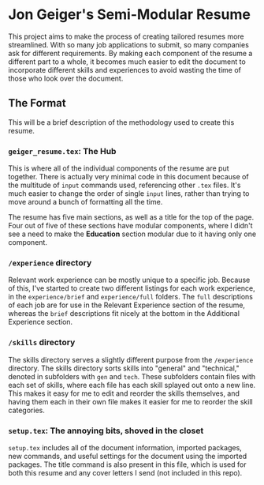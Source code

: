 # Jon Geiger's Semi-Modular Resume

This project aims to make the process of creating tailored resumes more streamlined. With so many job applications to submit, so many companies ask for different requirements. By making each component of the resume a different part to a whole, it becomes much easier to edit the document to incorporate different skills and experiences to avoid wasting the time of those who look over the document.



## The Format

This will be a brief description of the methodology used to create this resume. 

### `geiger_resume.tex`: The Hub

This is where all of the individual components of the resume are put together. There is actually very minimal code in this document because of the multitude of `input` commands used, referencing other `.tex` files. It's much easier to change the order of single `input` lines, rather than trying to move around a bunch of formatting all the time. 

The resume has five main sections, as well as a title for the top of the page. Four out of five of these sections have modular components, where I didn't see a need to make the **Education** section modular due to it having only one component. 

### `/experience` directory 

Relevant work experience can be mostly unique to a specific job. Because of this, I've started to create two different listings for each work experience, in the `experience/brief` and `experience/full` folders. The `full` descriptions of each job are for use in the Relevant Experience section of the resume, whereas the `brief` descriptions fit nicely at the bottom in the Additional Experience section.  

### `/skills` directory

The skills directory serves a slightly different purpose from the `/experience` directory. The skills directory sorts skills into "general" and "technical," denoted in subfolders with `gen` and `tech`. These subfolders contain files with each set of skills, where each file has each skill splayed out onto a new line. This makes it easy for me to edit and reorder the skills themselves, and having them each in their own file makes it easier for me to reorder the skill categories. 

### `setup.tex`: The annoying bits, shoved in the closet

`setup.tex` includes all of the document information, imported packages, new commands, and useful settings for the document using the imported packages. The title command is also present in this file, which is used for both this resume and any cover letters I send (not included in this repo). 
